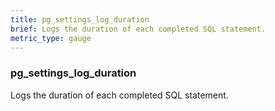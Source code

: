 ```yaml
---
title: pg_settings_log_duration
brief: Logs the duration of each completed SQL statement.
metric_type: gauge
---
```

### pg_settings_log_duration

Logs the duration of each completed SQL statement.